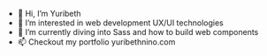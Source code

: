 - 👋 Hi, I’m Yuribeth
- 👀 I’m interested in web development UX/UI technologies
- 🌱 I’m currently diving into Sass and how to build web components
- 📫 Checkout my portfolio yuribethnino.com

<!---
yuribeth-nino/yuribeth-nino is a ✨ special ✨ repository because its `README.md` (this file) appears on your GitHub profile.
You can click the Preview link to take a look at your changes.
--->
